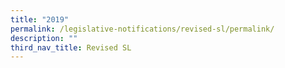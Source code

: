 ```yaml
---
title: "2019"
permalink: /legislative-notifications/revised-sl/permalink/
description: ""
third_nav_title: Revised SL
---
```

